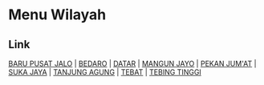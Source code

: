 # Menu Wilayah

## Link

[BARU PUSAT JALO](https://github.com/gigit-pemilu/pemilu-2024-15-jambi/tree/main/pileg-dpr/hitung-suara/sub/15-jambi/sub/08-bungo/sub/08-muko-muko-bathin-vii/sub/2004-baru-pusat-jalo)
 | 
[BEDARO](https://github.com/gigit-pemilu/pemilu-2024-15-jambi/tree/main/pileg-dpr/hitung-suara/sub/15-jambi/sub/08-bungo/sub/08-muko-muko-bathin-vii/sub/2005-bedaro)
 | 
[DATAR](https://github.com/gigit-pemilu/pemilu-2024-15-jambi/tree/main/pileg-dpr/hitung-suara/sub/15-jambi/sub/08-bungo/sub/08-muko-muko-bathin-vii/sub/2007-datar)
 | 
[MANGUN JAYO](https://github.com/gigit-pemilu/pemilu-2024-15-jambi/tree/main/pileg-dpr/hitung-suara/sub/15-jambi/sub/08-bungo/sub/08-muko-muko-bathin-vii/sub/2001-mangun-jayo)
 | 
[PEKAN JUM'AT](https://github.com/gigit-pemilu/pemilu-2024-15-jambi/tree/main/pileg-dpr/hitung-suara/sub/15-jambi/sub/08-bungo/sub/08-muko-muko-bathin-vii/sub/2009-pekan-jum'at)
 | 
[SUKA JAYA](https://github.com/gigit-pemilu/pemilu-2024-15-jambi/tree/main/pileg-dpr/hitung-suara/sub/15-jambi/sub/08-bungo/sub/08-muko-muko-bathin-vii/sub/2008-suka-jaya)
 | 
[TANJUNG AGUNG](https://github.com/gigit-pemilu/pemilu-2024-15-jambi/tree/main/pileg-dpr/hitung-suara/sub/15-jambi/sub/08-bungo/sub/08-muko-muko-bathin-vii/sub/2002-tanjung-agung)
 | 
[TEBAT](https://github.com/gigit-pemilu/pemilu-2024-15-jambi/tree/main/pileg-dpr/hitung-suara/sub/15-jambi/sub/08-bungo/sub/08-muko-muko-bathin-vii/sub/2003-tebat)
 | 
[TEBING TINGGI](https://github.com/gigit-pemilu/pemilu-2024-15-jambi/tree/main/pileg-dpr/hitung-suara/sub/15-jambi/sub/08-bungo/sub/08-muko-muko-bathin-vii/sub/2006-tebing-tinggi)

